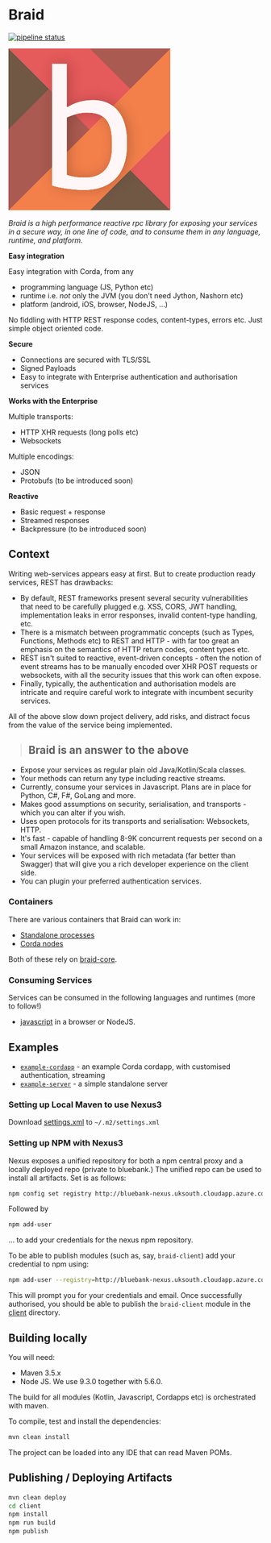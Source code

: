 # Braid

[![pipeline status](https://gitlab.bluebank.io/em-tech/braid/badges/master/pipeline.svg)](https://gitlab.bluebank.io/em-tech/braid/commits/master)

![logo](art/logo-small.png) 

_Braid is a high performance reactive rpc library for exposing your services in a secure way, in one line of code, and to consume them in any language, runtime, and platform._

**Easy integration**

Easy integration with Corda, from any
 
* programming language (JS, Python etc)
* runtime i.e. _not_ only the JVM (you don't need Jython, Nashorn etc)
* platform (android, iOS, browser, NodeJS, …)

No fiddling with HTTP REST response codes, content-types, errors etc.
Just simple object oriented code.

**Secure**

* Connections are secured with TLS/SSL
* Signed Payloads
* Easy to integrate with Enterprise authentication and authorisation services

**Works with the Enterprise**

Multiple transports: 

* HTTP XHR requests (long polls etc)
* Websockets

Multiple encodings:

* JSON
* Protobufs (to be introduced soon)

**Reactive**

* Basic request + response
* Streamed responses
* Backpressure (to be introduced soon)
 
## Context

Writing web-services appears easy at first. But to create production ready services, REST has drawbacks:

* By default, REST frameworks present several security vulnerabilities that need to be carefully plugged e.g. XSS, CORS, JWT handling, implementation leaks in error responses, invalid content-type handling, etc.
* There is a mismatch between programmatic concepts (such as Types, Functions, Methods etc) to REST and HTTP - with far too great an emphasis on the semantics of HTTP return codes, content types etc.
* REST isn't suited to reactive, event-driven concepts - often the notion of event streams has to be manually encoded over XHR POST requests or websockets, with all the security issues that this work can often expose.
* Finally, typically, the authentication and authorisation models are intricate and require careful work to integrate with incumbent security services.

All of the above slow down project delivery, add risks, and distract focus from the value of the service being implemented. 

> ## Braid is an answer to the above

* Expose your services as regular plain old Java/Kotlin/Scala classes.
* Your methods can return any type including reactive streams.
* Currently, consume your services in Javascript. Plans are in place for Python, C#, F#, GoLang and more.
* Makes good assumptions on security, serialisation, and transports - which you can alter if you wish.
* Uses open protocols for its transports and serialisation: Websockets, HTTP.
* It's fast - capable of handling 8-9K concurrent requests per second on a small Amazon instance, and scalable.
* Your services will be exposed with rich metadata (far better than Swagger) that will give you a rich developer experience on the client side.
* You can plugin your preferred authentication services.

### Containers

There are various containers that Braid can work in:
 
* [Standalone processes](braid-standalone-server)
* [Corda nodes](braid-corda)

Both of these rely on [braid-core](braid-core).

### Consuming Services 

Services can be consumed in the following languages and runtimes (more to follow!)

* [javascript](braid-client-js) in a browser or NodeJS.

## Examples

* [`example-cordapp`](example-cordapp) - an example Corda cordapp, with customised authentication, streaming
* [`example-server`](example-server) - a simple standalone server 

### Setting up Local Maven to use Nexus3

Download <a href="https://gitlab.bluebank.io/em-tech/braid/raw/master/maven/settings.xml" download>settings.xml</a> to `~/.m2/settings.xml`

### Setting up NPM with Nexus3

Nexus exposes a unified repository for both a npm central proxy and a locally deployed repo (private to bluebank.)
The unified repo can be used to install all artifacts. Set is as follows:

```bash
npm config set registry http://bluebank-nexus.uksouth.cloudapp.azure.com/repository/npm-group/
```
Followed by

```bash
npm add-user
```
... to add your credentials for the nexus npm repository.

To be able to publish modules (such as, say, `braid-client`) add your credential to npm using:

```bash
npm add-user --registry=http://bluebank-nexus.uksouth.cloudapp.azure.com/repository/npm-hosted/
```

This will prompt you for your credentials and email. Once successfully authorised, you should be able to publish the 
`braid-client` module in the [client](client) directory.

## Building locally

You will need:

* Maven 3.5.x
* Node JS. We use 9.3.0 together with 5.6.0.


The build for all modules (Kotlin, Javascript, Cordapps etc) is orchestrated with maven.

To compile, test and install the dependencies:

```bash
mvn clean install
```

The project can be loaded into any IDE that can read Maven POMs.

## Publishing / Deploying Artifacts

```bash 
mvn clean deploy
cd client
npm install
npm run build
npm publish
```



